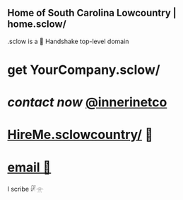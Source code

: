 ## Home of South Carolina Lowcountry | home.sclow/ 
.sclow is a 🤝 Handshake top-level domain

# get YourCompany.sclow/
# *contact now* [@innerinetco](https://twitter.com/innerinetco) 
# [HireMe.sclowcountry/](http://hireme.sclowcountry.hns.is/) 🚀
# [email 📧](mailto:innerinetcompany@gmail.com) 

























I scribe 𓏞𓁿
